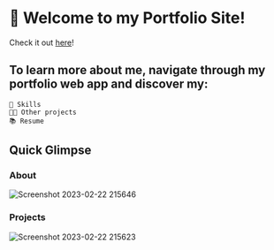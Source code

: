 # 📁 Welcome to my Portfolio Site!

Check it out [here](https://kevinriley.netlify.com/)!

## To learn more about me, navigate through my portfolio web app and discover my:

    🤹 Skills
    👨‍💻 Other projects
    📚 Resume

## Quick Glimpse

### About
![Screenshot 2023-02-22 215646](https://user-images.githubusercontent.com/109512009/220660530-08050211-3edc-45a4-bcc7-8792869be2f5.jpg)

### Projects
![Screenshot 2023-02-22 215623](https://user-images.githubusercontent.com/109512009/220660549-1ca46020-71b3-427d-ae71-40cb69ed99c2.jpg)


